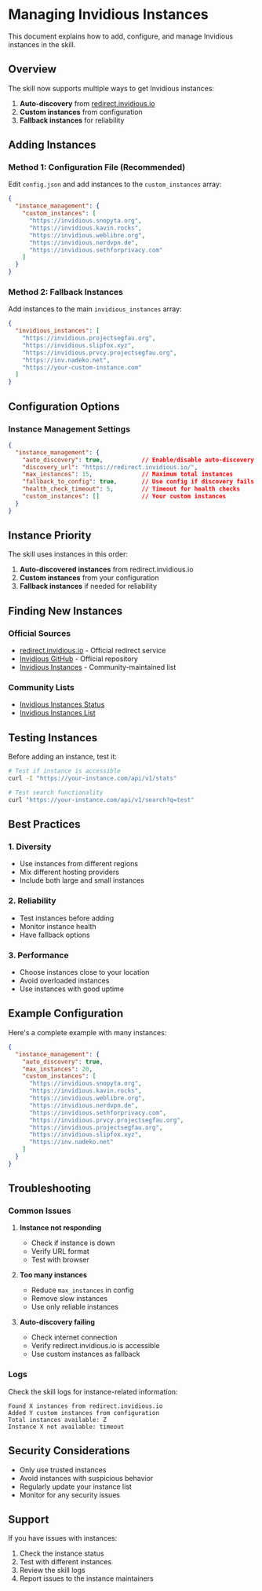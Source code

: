 # Managing Invidious Instances

This document explains how to add, configure, and manage Invidious instances in the skill.

## Overview

The skill now supports multiple ways to get Invidious instances:

1. **Auto-discovery** from [redirect.invidious.io](https://redirect.invidious.io/)
2. **Custom instances** from configuration
3. **Fallback instances** for reliability

## Adding Instances

### Method 1: Configuration File (Recommended)

Edit `config.json` and add instances to the `custom_instances` array:

```json
{
  "instance_management": {
    "custom_instances": [
      "https://invidious.snopyta.org",
      "https://invidious.kavin.rocks",
      "https://invidious.weblibre.org",
      "https://invidious.nerdvpn.de",
      "https://invidious.sethforprivacy.com"
    ]
  }
}
```

### Method 2: Fallback Instances

Add instances to the main `invidious_instances` array:

```json
{
  "invidious_instances": [
    "https://invidious.projectsegfau.org",
    "https://invidious.slipfox.xyz",
    "https://invidious.prvcy.projectsegfau.org",
    "https://inv.nadeko.net",
    "https://your-custom-instance.com"
  ]
}
```

## Configuration Options

### Instance Management Settings

```json
{
  "instance_management": {
    "auto_discovery": true,           // Enable/disable auto-discovery
    "discovery_url": "https://redirect.invidious.io/",
    "max_instances": 15,              // Maximum total instances
    "fallback_to_config": true,       // Use config if discovery fails
    "health_check_timeout": 5,        // Timeout for health checks
    "custom_instances": []            // Your custom instances
  }
}
```

## Instance Priority

The skill uses instances in this order:

1. **Auto-discovered instances** from redirect.invidious.io
2. **Custom instances** from your configuration
3. **Fallback instances** if needed for reliability

## Finding New Instances

### Official Sources
- [redirect.invidious.io](https://redirect.invidious.io/) - Official redirect service
- [Invidious GitHub](https://github.com/iv-org/invidious) - Official repository
- [Invidious Instances](https://instances.invidious.io/) - Community-maintained list

### Community Lists
- [Invidious Instances Status](https://status.invidious.io/)
- [Invidious Instances List](https://github.com/iv-org/invidious-instances)

## Testing Instances

Before adding an instance, test it:

```bash
# Test if instance is accessible
curl -I "https://your-instance.com/api/v1/stats"

# Test search functionality
curl "https://your-instance.com/api/v1/search?q=test"
```

## Best Practices

### 1. **Diversity**
- Use instances from different regions
- Mix different hosting providers
- Include both large and small instances

### 2. **Reliability**
- Test instances before adding
- Monitor instance health
- Have fallback options

### 3. **Performance**
- Choose instances close to your location
- Avoid overloaded instances
- Use instances with good uptime

## Example Configuration

Here's a complete example with many instances:

```json
{
  "instance_management": {
    "auto_discovery": true,
    "max_instances": 20,
    "custom_instances": [
      "https://invidious.snopyta.org",
      "https://invidious.kavin.rocks",
      "https://invidious.weblibre.org",
      "https://invidious.nerdvpn.de",
      "https://invidious.sethforprivacy.com",
      "https://invidious.prvcy.projectsegfau.org",
      "https://invidious.projectsegfau.org",
      "https://invidious.slipfox.xyz",
      "https://inv.nadeko.net"
    ]
  }
}
```

## Troubleshooting

### Common Issues

1. **Instance not responding**
   - Check if instance is down
   - Verify URL format
   - Test with browser

2. **Too many instances**
   - Reduce `max_instances` in config
   - Remove slow instances
   - Use only reliable instances

3. **Auto-discovery failing**
   - Check internet connection
   - Verify redirect.invidious.io is accessible
   - Use custom instances as fallback

### Logs

Check the skill logs for instance-related information:

```
Found X instances from redirect.invidious.io
Added Y custom instances from configuration
Total instances available: Z
Instance X not available: timeout
```

## Security Considerations

- Only use trusted instances
- Avoid instances with suspicious behavior
- Regularly update your instance list
- Monitor for any security issues

## Support

If you have issues with instances:

1. Check the instance status
2. Test with different instances
3. Review the skill logs
4. Report issues to the instance maintainers 